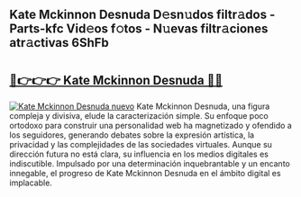 ## Kate Mckinnon Desnuda D𝚎sn𝚞dos filtr𝚊dos - Parts-kfc Vid𝚎os f𝚘tos - N𝚞evas filtr𝚊ciones atr𝚊ctivas 6ShFb

# <h2><a href="http://mb7t6di.tromn.icu/?c=Kate+Mckinnon+Desnuda">🔗👉👉👉 Kate Mckinnon Desnuda 🔗🔗</a></h2>

[![Kate Mckinnon Desnuda nuevo](https://i.imgur.com/pEAQMta.gif)](http://mb7t6di.tromn.icu/?c=Kate+Mckinnon+Desnuda)
Kate Mckinnon Desnuda, una figura compleja y divisiva, elude la caracterización simple. Su enfoque poco ortodoxo para construir una personalidad web ha magnetizado y ofendido a los seguidores, generando debates sobre la expresión artística, la privacidad y las complejidades de las sociedades virtuales. Aunque su dirección futura no está clara, su influencia en los medios digitales es indiscutible. Impulsado por una determinación inquebrantable y un encanto innegable, el progreso de Kate Mckinnon Desnuda en el ámbito digital es implacable.
